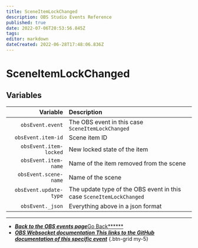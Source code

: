 ```yaml
---
title: SceneItemLockChanged
description: OBS Studio Events Reference
published: true
date: 2022-07-06T20:53:56.845Z
tags:
editor: markdown
dateCreated: 2022-06-28T17:48:06.836Z
---
```


# SceneItemLockChanged

## Variables

|               Variable | Description                                                          |
| ----------------------:|:-------------------------------------------------------------------- |
|       `obsEvent.event` | The OBS event in this case `SceneItemLockChanged`                    |
|     `obsEvent.item-id` | Scene item ID                                                        |
| `obsEvent.item-locked` | New locked state of the item                                         |
|   `obsEvent.item-name` | Name of the item removed from the scene                              |
|  `obsEvent.scene-name` | Name of the scene                                                    |
| `obsEvent.update-type` | The update type of the OBS event in this case `SceneItemLockChanged` |
|       `obsEvent._json` | Everything above in a json format                                    |

---

- [<i class="mdi mdi-chevron-left"></i>***Back to the OBS events page***Go Back******](/en/Broadcasters/OBS/Events)
- [<i class="mdi mdi-github"></i> ***OBS Websocket documentation ***This links to the GitHub documentation of this specific event******](https://github.com/obsproject/obs-websocket/blob/4.x-current/docs/generated/protocol.md#sceneitemlockchanged)
{.btn-grid my-5}
